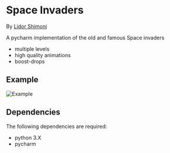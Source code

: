 # Space Invaders
By [Lidor Shimoni](https://github.com/lidorshimoni)

A pycharm implementation of the old and famous Space invaders

* multiple levels 
* high quality animations 
* boost-drops

## Example
![Example](Else/pic1.jpeg "Example")


## Dependencies
The following dependencies are required:
* python 3.X
* pycharm

